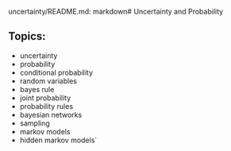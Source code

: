uncertainty/README.md:
markdown# Uncertainty and Probability

## Topics:
- uncertainty
- probability
- conditional probability
- random variables
- bayes rule
- joint probability
- probability rules
- bayesian networks
- sampling
- markov models
- hidden markov models`